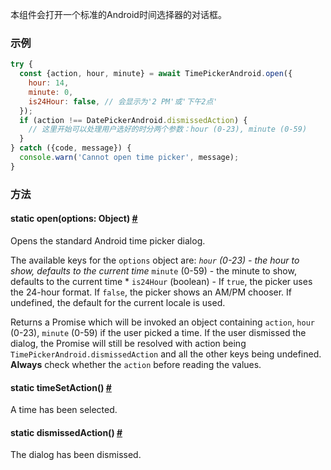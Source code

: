本组件会打开一个标准的Android时间选择器的对话框。

### 示例
```js
try {
  const {action, hour, minute} = await TimePickerAndroid.open({
    hour: 14,
    minute: 0,
    is24Hour: false, // 会显示为'2 PM'或'下午2点'
  });
  if (action !== DatePickerAndroid.dismissedAction) {
    // 这里开始可以处理用户选好的时分两个参数：hour (0-23), minute (0-59)
  }
} catch ({code, message}) {
  console.warn('Cannot open time picker', message);
}
```

### 方法

<div class="props">
    <div class="prop"><h4 class="propTitle"><a class="anchor" name="open"></a><span
            class="propType">static </span>open<span class="propType">(options: Object)</span> <a class="hash-link"
                                                                                                  href="#open">#</a>
    </h4>
        <div><p>Opens the standard Android time picker dialog.</p>
            <p>The available keys for the <code>options</code> object are:
                <em> <code>hour</code> (0-23) - the hour to show, defaults to the current time
                </em> <code>minute</code> (0-59) - the minute to show, defaults to the current time
                * <code>is24Hour</code> (boolean) - If <code>true</code>, the picker uses the 24-hour format. If <code>false</code>,
                the picker shows an AM/PM chooser. If undefined, the default for the current locale
                is used.</p>
            <p>Returns a Promise which will be invoked an object containing <code>action</code>, <code>hour</code>
                (0-23),
                <code>minute</code> (0-59) if the user picked a time. If the user dismissed the dialog, the Promise will
                still be resolved with action being <code>TimePickerAndroid.dismissedAction</code> and all the other
                keys
                being undefined. <strong>Always</strong> check whether the <code>action</code> before reading the
                values.</p></div>
    </div>
    <div class="prop"><h4 class="propTitle"><a class="anchor" name="timesetaction"></a><span
            class="propType">static </span>timeSetAction<span class="propType">()</span> <a class="hash-link"
                                                                                            href="#timesetaction">#</a>
    </h4>
        <div><p>A time has been selected.</p></div>
    </div>
    <div class="prop"><h4 class="propTitle"><a class="anchor" name="dismissedaction"></a><span
            class="propType">static </span>dismissedAction<span class="propType">()</span> <a class="hash-link"
                                                                                              href="#dismissedaction">#</a>
    </h4>
        <div><p>The dialog has been dismissed.</p></div>
    </div>
</div>